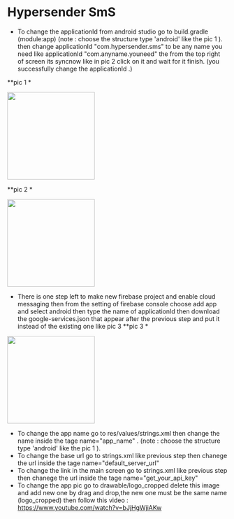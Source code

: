 # Hypersender SmS

- To change the applicationId from android studio go to build.gradle (module:app) (note : choose the structure type 'android' like the pic 1 ).
then change applicationId "com.hypersender.sms" to be any name you need like applicationId "com.anyname.youneed" the from the top right of screen 
its syncnow like in pic 2 click on it and wait for it finish.
(you successfully change the applicationId .)

**pic 1 *
<div>
   <img src ="https://github.com/abdallah-marwad/E-Commerce_Application/assets/115652759/62e42a1c-c77d-4285-98a3-f255712efbcf" width="200" >
</div>

**pic 2 *
<div>
   <img src ="https://github.com/abdallah-marwad/E-Commerce_Application/assets/115652759/6444e6eb-ee60-4ad5-9ea4-be3b11e94d11" width="200" >
</div>

- There is one step left to make new firebase project and enable cloud messaging 
then from the setting of firebase console choose add app and select android then type the name of applicationId 
then download the google-services.json that appear after the previous step 
and put it instead of the existing one like pic 3 
**pic 3 *
<div>
   <img src ="https://github.com/abdallah-marwad/E-Commerce_Application/assets/115652759/7817c61c-feba-4caf-b33c-90500294830c" width="200" >
</div>

- To change the app name go to res/values/strings.xml then change the name inside the tage name="app_name" .  (note : choose the structure type 'android' like the pic 1 ).
- To change the base url go to strings.xml like previous step then chanege the url inside the tage name="default_server_url"
- To change the link in the main screen go to strings.xml like previous step then chanege the url inside the tage  name="get_your_api_key"
- To change the app pic go to drawable/logo_cropped delete this image and add new one by drag and drop,the new one must be the same name (logo_cropped)
then follow this video : https://www.youtube.com/watch?v=bJjHgWjiAKw

